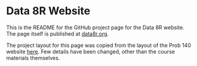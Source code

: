 # Data 8R Website
This is the README for the GitHub project page for the Data 8R website.  The page itself is published at [data8r.org](https://data8r.org).

The project layout for this page was copied from the layout of the Prob 140 website [here](https://github.com/prob140/prob140.github.io).  Few details have been changed, other than the course materials themselves.
